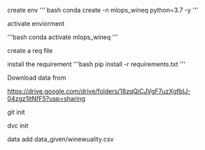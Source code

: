 create env
''' bash
conda create -n mlops_wineq python=3.7 -y
'''

activate enviorment

'''bash
conda activate mlops_wineq
'''

create a req file

install the requirement
'''bash
pip install -r requirements.txt
'''

Download data from

https://drive.google.com/drive/folders/18zqQiCJVgF7uzXgfbIJ-04zgz1ItNfF5?usp=sharing

git init

dvc init

data add data_given/winewuality.csv

